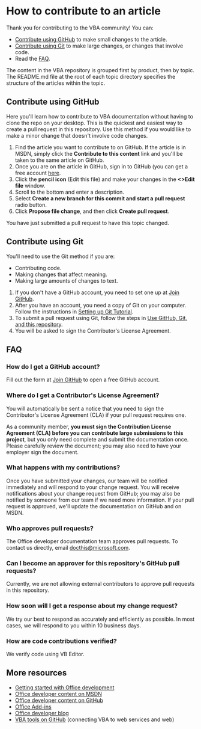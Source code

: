 # How to contribute to an article

Thank you for contributing to the VBA community! You can:

* [Contribute using GitHub](#contribute-using-github) to make small changes to the article.
* [Contribute using Git](#contribute-using-git) to make large changes, or changes that involve code.
* Read the [FAQ](#faq).

The content in the VBA repository is grouped first by product, then by topic. The README.md file at the root of each topic directory specifies the structure of the articles within the topic. 

## Contribute using GitHub

Here you'll learn how to contribute to VBA documentation without having to clone the repo on your desktop. This is the quickest and easiest way to create a pull request in this repository. Use this method if you would like to make a minor change that doesn't involve code changes. 

1. Find the article you want to contribute to on GitHub. If the article is in MSDN, simply click the **Contribute to this content** link and you'll be taken to the same article on GitHub.
2. Once you are on the article in GitHub, sign in to GitHub (you can get a free account [here](https://github.com/join).
3. Click the **pencil icon** (Edit this file) and make your changes in the **<>Edit file** window. 
4. Scroll to the bottom and enter a description.
5. Select **Create a new branch for this commit and start a pull request** radio button.
6. Click **Propose file change**, and then click **Create pull request**.

You have just submitted a pull request to have this topic changed. 

## Contribute using Git

You'll need to use the Git method if you are:

* Contributing code.
* Making changes that affect meaning.
* Making large amounts of changes to text.

1. If you don't have a GitHub account, you need to set one up at [Join GitHub](https://github.com/join). 
2. After you have an account, you need a copy of Git on your computer. Follow the instructions in [Setting up Git Tutorial](https://help.github.com/articles/set-up-git/).
3. To submit a pull request using Git, follow the steps in [Use GitHub, Git, and this repository](https://github.com/OfficeDev/office-content/blob/master/CONTRIBUTING.md#use-github-git-and-this-repository).
4. You will be asked to sign the Contributor's License Agreement.

## FAQ

### How do I get a GitHub account?

Fill out the form at [Join GitHub](https://github.com/join) to open a free GitHub account. 

### Where do I get a Contributor's License Agreement? 

You will automatically be sent a notice that you need to sign the Contributor's License Agreement (CLA) if your pull request requires one. 

As a community member, **you must sign the Contribution License Agreement (CLA) before you can contribute large submissions to this project**, but you only need complete and submit the documentation once. Please carefully review the document; you may also need to have your employer sign the document.

### What happens with my contributions?

Once you have submitted your changes, our team will be notified immediately and will respond to your change request. You will receive notifications about your change request from GitHub; you may also be notified by someone from our team if we need more information. If your pull request is approved, we'll update the documentation on GitHub and on MSDN.

### Who approves pull requests?

The Office developer documentation team approves pull requests. To contact us directly, email docthis@microsoft.com.

### Can I become an approver for this repository's GitHub pull requests?

Currently, we are not allowing external contributors to approve pull requests in this repository.

### How soon will I get a response about my change request?

We try our best to respond as accurately and efficiently as possible. In most cases, we will respond to you within 10 business days.

### How are code contributions verified?

We verify code using VB Editor.

## More resources

* [Getting started with Office development](http://dev.office.com/getting-started)
* [Office developer content on MSDN](https://msdn.microsoft.com/en-us/library/office/dn833103.aspx)
* [Office developer content on GitHub](https://github.com/OfficeDev/office-content)
* [Office Add-ins](https://msdn.microsoft.com/en-us/library/office/jj220060.aspx)
* [Office developer blog](https://blogs.office.com/dev/)
* [VBA tools on GitHub](https://github.com/VBA-tools/VBA-Web) (connecting VBA to web services and web)


